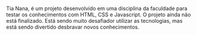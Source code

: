 Tia Nana, é um projeto desenvolvido em uma disciplina da faculdade para testar os conhecimentos com HTML, CSS e Javascript. O projeto ainda não está finalizado.
Está sendo muito desafiador utilizar as tecnologias, mas está sendo divertido desbravar novos conhecimentos.
